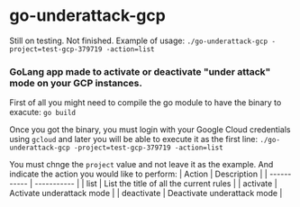 # go-underattack-gcp
Still on testing. Not finished.
Example of usage:
`./go-underattack-gcp -project=test-gcp-379719 -action=list`

### GoLang app made to activate or deactivate "under attack" mode on your GCP instances.
First of all you might need to compile the go module to have the binary to exacute:
`go build`

Once you got the binary, you must login with your Google Cloud credentials using `gcloud` and later you
will be able to execute it as the first line:
`./go-underattack-gcp -project=test-gcp-379719 -action=list`

You must chnge the `project` value and not leave it as the example. And indicate the action you would like to perform:
| Action | Description |
| ----------- | ----------- |
| list | List the title of all the current rules |
| activate | Activate underattack mode |
| deactivate | Deactivate underattack mode |